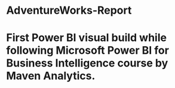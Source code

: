 ﻿# AdventureWorks-Report

# First Power BI visual build while following Microsoft Power BI for Business Intelligence course by Maven Analytics.
